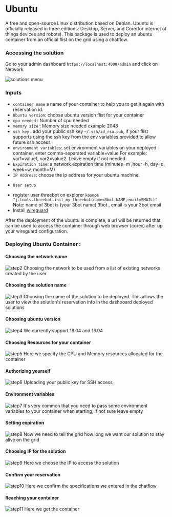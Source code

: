 # Ubuntu

A free and open-source Linux distribution based on Debian.
Ubuntu is officially released in three editions: Desktop, Server, and Core(for internet of things devices and robots). This package is used to deploy an ubuntu container from an official flist on the grid using a chatflow.

### Accessing the solution

Go to your admin dashboard `https://localhost:4000/admin` and click on Network

![solutions menu](./img/adminmenu7.png)


### Inputs

- `container name` a name of your container to help you to get it again with reservation id.
- `Ubuntu version`: choose ubuntu version flist for your container
- `cpu needed` : Number of cpu needed
- `memory size` : Memory size needed example 2048
- `ssh key` : add your public ssh key `~/.ssh/id_rsa.pub`, if your flist supports using the ssh key from the env variables provided to allow future ssh access
- `environment variables`: set environment variables on your deployed container, enter comma-separated variable=value For example: var1=value1, var2=value2. Leave empty if not needed
- `Expiration time`: a network expiration time (minutes=m ,hour=h, day=d, week=w, month=M)
- `IP Address`: choose the ip address for your ubuntu machine.
* `User setup`
- register user threebot on explorer ```kosmos "j.tools.threebot.init_my_threebot(name=3bot_NAME,email=EMAIL)"``` Note: name of 3bot is (your 3bot name).3bot , email is your 3bot email
- Install [wireguard](https://www.wireguard.com/install/)


After the deployment of the ubuntu is complete, a url will be returned that can be used to access the container through web browser (corex) after up your wireguard configuration.

### Deploying Ubuntu Container :

#### Choosing the network name

![step2](./img/ubuntu2.png)
Choosing the network to be used from a list of existing networks created by the user

#### Choosing the solution name

![step3](./img/ubuntu3.png)
Choosing the name of the solution to be deployed. This allows the user to view the solution's reservation info in the dashboard deployed solutions

#### Choosing ubuntu version

![step4](./img/ubuntu4.png)
We currently support 18.04 and 16.04


#### Choosing Resources for your container

![step5](./img/ubuntu5.png)
Here we specify the CPU and Memory resources allocated for the container

#### Authorizing yourself

![step6](./img/ubuntu6.png)
Uploading your public key for SSH access

#### Environment variables

![step7](./img/ubuntu7.png)
It's very common that you need to pass some environment variables to your container when starting, if not sure leave empty

#### Setting expiration

![step8](./img/ubuntu8.png)
Now we need to tell the grid how long we want our solution to stay alive on the grid

#### Choosing IP for the solution

![step9](./img/ubuntu9.png)
Here we choose the IP to access the solution


#### Confirm your reservation

![step10](./img/ubuntu10.png)
Here we confirm the specifications we entered in the chatflow


#### Reaching your container

![step11](./img/ubuntu11.png)
Here we get the container 





